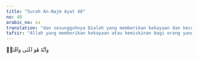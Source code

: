 ```yaml
---
title: "Surah An-Najm Ayat 48"
no: 48
arabic_no: ٤٨
translation: "dan sesungguhnya Dialah yang memberikan kekayaan dan kecukupan. "
tafsir: "Allah yang memberikan kekayaan atau kemiskinan bagi orang yang dikehendaki-Nya di antara hamba-Nya, sesuai dengan kesanggupan dan usaha masing-masing. Ayat ini menunjukkan kekuasaan yang sempurna, bahwa nuthfah (setetes mani) adalah sesuai bagian-bagiannya menurut kenyataan. Dari nutfah ini Allah jadikan bermacam-macam anggota, tabiat yang berlain-lainan dan laki-laki atau perempuan, maka tidak ada orang yang mengaku dapat membuatnya, sebagaimana tidak ada yang mengaku menjadikan langit dan bumi selain Allah. \n\nDan sungguh, jika engkau (Muhammad) tanyakan kepada mereka, \"Siapakah yang menciptakan langit dan bumi?\" Tentu mereka akan menjawab, \"Allah.\" (Luqman/31: 25) \n\nApakah manusia mengira, dia akan dibiarkan begitu saja (tanpa pertanggungjawaban)? Bukankah dia mulanya hanya setetes mani yang ditumpahkan (ke dalam rahim), kemudian (mani itu) menjadi sesuatu yang melekat, lalu Allah menciptakannya dan menyempurnakannya, lalu Dia menjadikan darinya sepasang lakilaki dan perempuan. Bukankah (Allah yang berbuat) demikian berkuasa (pula) menghidupkan orang mati? (al-Qiyamah/75: 36-40)"
---
```

وَاَنَّهٗ هُوَ اَغْنٰى وَاَقْنٰىۙ 